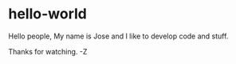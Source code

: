 # hello-world

Hello people,
My name is Jose and I like to develop code and stuff.

Thanks for watching.
-Z
